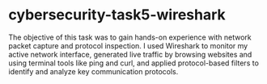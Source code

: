 # cybersecurity-task5-wireshark
The objective of this task was to gain hands-on experience with network packet capture and protocol inspection. I used Wireshark to monitor my active network interface, generated live traffic by browsing websites and using terminal tools like ping and curl, and applied protocol-based filters to identify and analyze key communication protocols.
